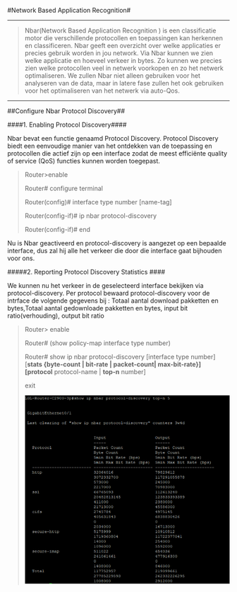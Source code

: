 #Network Based Application Recognition#



___
>Nbar(Network Based Application Recognition ) is een classificatie motor die verschillende protocollen en toepassingen kan herkennen en classificeren. Nbar geeft een overzicht over welke applicaties er precies gebruik worden in jou network. Via Nbar kunnen we zien welke applicatie en hoeveel verkeer in bytes. Zo kunnen we precies zien welke protocollen veel in netwerk voorkopen en zo het netwerk optimaliseren. We zullen Nbar niet alleen gebruiken voor het analyseren van de data, maar in latere fase zullen het ook gebruiken voor het optimaliseren van het netwerk via auto-Qos.
___


##Configure Nbar Protocol Discovery##

####1. Enabling Protocol Discovery####

 Nbar bevat een functie genaamd Protocol Discovery. Protocol Discovery biedt een eenvoudige manier van het ontdekken van de toepassing en protocollen die actief zijn op een interface zodat de meest efficiënte quality of service (QoS) functies kunnen worden toegepast.

>Router>enable
>
>Router# configure terminal
>
>
>Router(config)# interface type number [name-tag]
>
>Router(config-if)# ip nbar protocol-discovery
>
>Router(config-if)# end


Nu is Nbar geactiveerd en protocol-discovery is aangezet op een bepaalde interface, dus zal hij alle het verkeer die door die interface gaat bijhouden voor ons.


#####2. Reporting Protocol Discovery Statistics ####

We kunnen nu het verkeer in de geselecteerd interface bekijken via protocol-discovery. Per protocol bewaard protocol-discovery voor de intrface de volgende gegevens bij : Totaal aantal download pakketten en bytes,Totaal aantal gedownloade pakketten en bytes, input bit ratio(verhouding), output bit ratio


>Router> enable
>
>Router# (show policy-map interface type number)
>
>Router# show ip nbar protocol-discovery [interface type number] [**stats {byte-count | bit-rate | packet-count| max-bit-rate}] [protocol** protocol-name | **top-n** number]
>
>exit
>
>
>![](top5Nbar.png)


